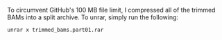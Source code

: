 To circumvent GitHub's 100 MB file limit, I compressed all of the trimmed BAMs into a split archive. To unrar, simply run the following:

```bash
unrar x trimmed_bams.part01.rar
```
